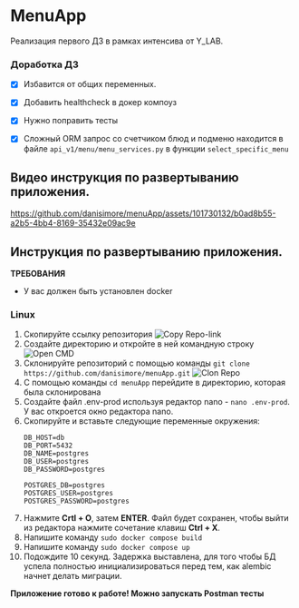 # MenuApp
Реализация первого ДЗ в рамках интенсива от Y_LAB.

### Доработка ДЗ
- [x] Избавится от общих переменных.
- [x] Добавить healthcheck в докер компоуз
- [x] Нужно поправить тесты
- [x] Сложный ORM запрос со счетчиком блюд и подменю находится в файле `api_v1/menu/menu_services.py` в функции `select_specific_menu`


## Видео инструкция по развертыванию приложения.


https://github.com/danisimore/menuApp/assets/101730132/b0ad8b55-a2b5-4bb4-8169-35432e09ac9e



## Инструкция по развертыванию приложения.
**ТРЕБОВАНИЯ**
+ У вас должен быть установлен docker
### Linux
1. Скопируйте ссылку репозитория ![Copy Repo-link](https://i.imgur.com/p8WPXpm.png)
2. Создайте директорию и откройте в ней командную строку ![Open CMD](https://i.imgur.com/DQay8e8.png)
3. Склонируйте репозиторий с помощью команды `git clone https://github.com/danisimore/menuApp.git` ![Clon Repo](https://i.imgur.com/FkDS1pr.png)
4. С помощью команды `cd menuApp` перейдите в директорию, которая была склонирована
5. Создайте файл .env-prod используя редактор nano - `nano .env-prod`. У вас откроется окно редактора nano.
6. Скопируйте и вставьте следующие переменные окружения:
   ```
   DB_HOST=db
   DB_PORT=5432
   DB_NAME=postgres
   DB_USER=postgres
   DB_PASSWORD=postgres
    
   POSTGRES_DB=postgres
   POSTGRES_USER=postgres
   POSTGRES_PASSWORD=postgres
   ```
7. Нажмите **Crtl + O**, затем **ENTER**. Файл будет сохранен, чтобы выйти из редактора нажмите сочетание клавиш **Ctrl + X**.
8. Напишите команду `sudo docker compose build`
9. Напишите команду `sudo docker compose up`
10. Подождите 10 секунд. Задержка выставлена, для того чтобы БД успела полностью инициализироваться перед тем, как alembic начнет делать миграции.

**Приложение готово к работе! Можно запускать Postman тесты**
